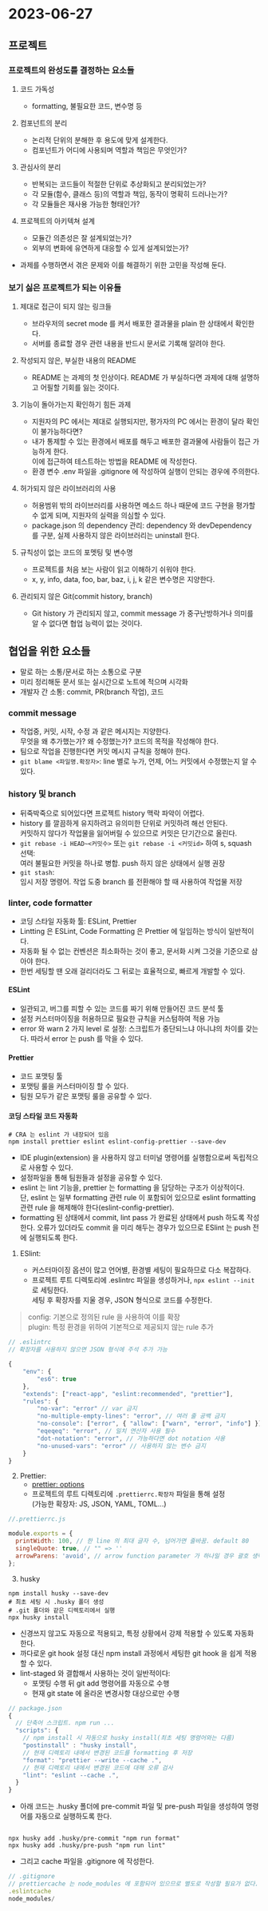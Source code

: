 # 2023-06-27

## 프로젝트

### 프로젝트의 완성도를 결정하는 요소들

1.  코드 가독성

    - formatting, 불필요한 코드, 변수명 등

2.  컴포넌트의 분리

    - 논리적 단위의 분해한 후 용도에 맞게 설계한다.
    - 컴포넌트가 어디에 사용되며 역할과 책임은 무엇인가?

3.  관심사의 분리

    - 반복되는 코드들이 적절한 단위로 추상화되고 분리되었는가?
    - 각 모듈(함수, 클래스 등)의 역할과 책임, 동작이 명확히 드러나는가?
    - 각 모듈들은 재사용 가능한 형태인가?

4.  프로젝트의 아키텍쳐 설계

    - 모듈간 의존성은 잘 설계되었는가?
    - 외부의 변화에 유연하게 대응할 수 있게 설계되었는가?

- 과제를 수행하면서 겪은 문제와 이를 해결하기 위한 고민을 작성해 둔다.

### 보기 싫은 프로젝트가 되는 이유들

1. 제대로 접근이 되지 않는 링크들

   - 브라우저의 secret mode 를 켜서 배포한 결과물을 plain 한 상태에서 확인한다.
   - 서버를 종료할 경우 관련 내용을 반드시 문서로 기록해 알려야 한다.

2. 작성되지 않은, 부실한 내용의 README

   - README 는 과제의 첫 인상이다. README 가 부실하다면 과제에 대해 설명하고 어필할 기회를 잃는 것이다.

3. 기능이 돌아가는지 확인하기 힘든 과제

   - 지원자의 PC 에서는 제대로 실행되지만, 평가자의 PC 에서는 환경이 달라 확인이 불가능하다면?
   - 내가 통제할 수 있는 환경에서 배포를 해두고 배포한 결과물에 사람들이 접근 가능하게 한다.  
     이에 접근하여 테스트하는 방법을 README 에 작성한다.
   - 환경 변수 .env 파일을 .gitignore 에 작성하여 실행이 안되는 경우에 주의한다.

4. 허가되지 않은 라이브러리의 사용

   - 허용범위 밖의 라이브러리를 사용하면 메소드 하나 때문에 코드 구현을 평가할 수 없게 되며, 지원자의 실력을 의심할 수 있다.
   - package.json 의 dependency 관리: dependency 와 devDependency 를 구분, 실제 사용하지 않은 라이브러리는 uninstall 한다.

5. 규칙성이 없는 코드의 포멧팅 및 변수명

   - 프로젝트를 처음 보는 사람이 읽고 이해하기 쉬워야 한다.
   - x, y, info, data, foo, bar, baz, i, j, k 같은 변수명은 지양한다.

6. 관리되지 않은 Git(commit history, branch)

   - Git history 가 관리되지 않고, commit message 가 중구난방하거나 의미를 알 수 없다면 협업 능력이 없는 것이다.

## 협업을 위한 요소들

- 말로 하는 소통/문서로 하는 소통으로 구분
- 미리 정리해둔 문서 또는 실시간으로 노트에 적으며 시각화
- 개발자 간 소통: commit, PR(branch 작업), 코드

### commit message

- 작업중, 커밋, 시작, 수정 과 같은 메시지는 지양한다.  
  무엇을 왜 추가했는가? 왜 수정했는가? 코드의 목적을 작성해야 한다.
- 팀으로 작업을 진행한다면 커밋 메시지 규칙을 정해야 한다.
- `git blame <파일명.확장자>`: line 별로 누가, 언제, 어느 커밋에서 수정했는지 알 수 있다.

### history 및 branch

- 뒤죽박죽으로 되어있다면 프로젝트 history 맥락 파악이 어렵다.
- history 를 깔끔하게 유지하려고 유의미한 단위로 커밋하려 해선 안된다.  
  커밋하지 않다가 작업물을 잃어버릴 수 있으므로 커밋은 단기간으로 올린다.
- `git rebase -i HEAD~<커밋수>` 또는 `git rebase -i <커밋id>` 하여 s, squash 선택:  
  여러 불필요한 커밋을 하나로 병합. push 하지 않은 상태에서 실행 권장
- `git stash`:  
  임시 저장 명령어. 작업 도중 branch 를 전환해야 할 때 사용하여 작업물 저장

### linter, code formatter

- 코딩 스타일 자동화 툴: ESLint, Prettier
- Lintting 은 ESLint, Code Formatting 은 Prettier 에 일임하는 방식이 일반적이다.
- 자동화 될 수 없는 컨벤션은 최소화하는 것이 좋고, 문서화 시켜 그것을 기준으로 삼아야 한다.
- 한번 세팅할 땐 오래 걸리더라도 그 뒤로는 효율적으로, 빠르게 개발할 수 있다.

#### ESLint

- 일관되고, 버그를 피할 수 있는 코드를 짜기 위해 만들어진 코드 분석 툴
- 설정 커스터마이징을 허용하므로 필요한 규칙을 커스텀하여 적용 가능
- error 와 warn 2 가지 level 로 설정: 스크립트가 중단되느냐 아니냐의 차이를 갖는다. 따라서 error 는 push 를 막을 수 있다.

#### Prettier

- 코드 포맷팅 툴
- 포맷팅 룰을 커스터마이징 할 수 있다.
- 팀원 모두가 같은 포맷팅 룰을 공유할 수 있다.

#### 코딩 스타일 코드 자동화

```shell
# CRA 는 eslint 가 내장되어 있음
npm install prettier eslint eslint-config-prettier --save-dev
```

- IDE plugin(extension) 을 사용하지 않고 터미널 명령어를 실행함으로써 독립적으로 사용할 수 있다.
- 설정파일을 통해 팀원들과 설정을 공유할 수 있다.
- eslint 는 lint 기능을, prettier 는 formatting 을 담당하는 구조가 이상적이다.  
   단, eslint 는 일부 formatting 관련 rule 이 포함되어 있으므로 eslint formatting 관련 rule 을 해제해야 한다(eslint-config-prettier).
- formatting 된 상태에서 commit, lint pass 가 완료된 상태에서 push 하도록 작성한다.
  오류가 있더라도 commit 을 미리 해두는 경우가 있으므로 ESlint 는 push 전에 실행되도록 한다.

1. ESlint:

   - 커스터마이징 옵션이 많고 언어별, 환경별 세팅이 필요하므로 다소 복잡하다.
   - 프로젝트 루트 디렉토리에 .eslintrc 파일을 생성하거나, `npx eslint --init` 로 세팅한다.  
     세팅 후 확장자를 지울 경우, JSON 형식으로 코드를 수정한다.


> config: 기본으로 정의된 rule 을 사용하여 이를 확장  
> plugin: 특정 환경을 위하여 기본적으로 제공되지 않는 rule 추가

```js
// .eslintrc
// 확장자를 사용하지 않으면 JSON 형식에 주석 추가 가능

{
    "env": {
        "es6": true
    },
    "extends": ["react-app", "eslint:recommended", "prettier"],
    "rules": {
        "no-var": "error" // var 금지
        "no-multiple-empty-lines": "error", // 여러 줄 공백 금지
        "no-console": ["error", { "allow": ["warn", "error", "info"] }], // console.log 금지
        "eqeqeq": "error", // 일치 연산자 사용 필수
        "dot-notation": "error", // 가능하다면 dot notation 사용
        "no-unused-vars": "error" // 사용하지 않는 변수 금지
    }
}
```

2. Prettier:
   - [prettier: options](https://prettier.io/docs/en/options.html)
   - 프로젝트의 루트 디렉토리에 `.prettierrc.확장자` 파일을 통해 설정  
     (가능한 확장자: JS, JSON, YAML, TOML...)

```js
//.prettierrc.js

module.exports = {
  printWidth: 100, // 한 line 의 최대 글자 수, 넘어가면 줄바꿈. default 80
  singleQuote: true, // "" => ''
  arrowParens: 'avoid', // arrow function parameter 가 하나일 경우 괄호 생략
};
```

3. husky

```shell
npm install husky --save-dev
# 최초 세팅 시 .husky 폴더 생성
# .git 폴더와 같은 디렉토리에서 실행
npx husky install
```

- 신경쓰지 않고도 자동으로 적용되고, 특정 상황에서 강제 적용할 수 있도록 자동화 한다.
- 까다로운 git hook 설정 대신 npm install 과정에서 세팅한 git hook 을 쉽게 적용할 수 있다.
- lint-staged 와 결합해서 사용하는 것이 일반적이다:
  - 포맷팅 수행 뒤 git add 명령어를 자동으로 수행
  - 현재 git state 에 올라온 변경사항 대상으로만 수행

```js
// package.json
{
  // 단축어 스크립트. npm run ...
  "scripts": {
    // npm install 시 자동으로 husky install(최초 세팅 명령어와는 다름)
    "postinstall" : "husky install",
    // 현재 디렉토리 내에서 변경된 코드를 formatting 후 저장
    "format": "prettier --write --cache .",
    // 현재 디렉토리 내에서 변경된 코드에 대해 오류 검사
    "lint": "eslint --cache .",
  }
}
```

- 아래 코드는 .husky 폴더에 pre-commit 파일 및 pre-push 파일을 생성하여 명령어를 자동으로 실행하도록 한다.

```shell

npx husky add .husky/pre-commit "npm run format"
npx husky add .husky/pre-push "npm run lint"
```

- 그리고 cache 파일을 .gitignore 에 작성한다.

```js
// .gitignore
// prettiercache 는 node_modules 에 포함되어 있으므로 별도로 작성할 필요가 없다.
.eslintcache
node_modules/
```
